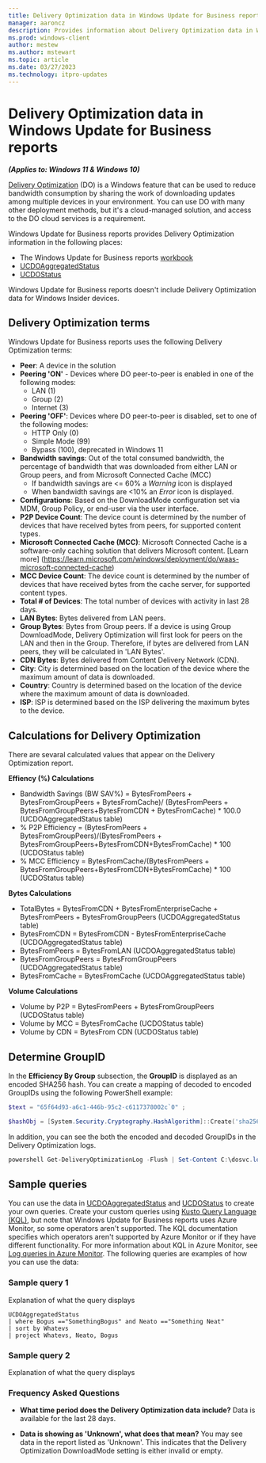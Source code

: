 ```yaml
---
title: Delivery Optimization data in Windows Update for Business reports
manager: aaroncz
description: Provides information about Delivery Optimization data in Windows Update for Business reports 
ms.prod: windows-client
author: mestew
ms.author: mstewart
ms.topic: article
ms.date: 03/27/2023
ms.technology: itpro-updates
---
```


# Delivery Optimization data in Windows Update for Business reports
<!--7715481-->
***(Applies to: Windows 11 & Windows 10)***

[Delivery Optimization](../do/waas-delivery-optimization.md) (DO) is a Windows feature that can be used to reduce bandwidth consumption by sharing the work of downloading updates among multiple devices in your environment. You can use DO with many other deployment methods, but it's a cloud-managed solution, and access to the DO cloud services is a requirement. 

Windows Update for Business reports provides Delivery Optimization information in the following places:
- The Windows Update for Business reports [workbook](wufb-reports-workbook.md)
- [UCDOAggregatedStatus](wufb-reports-schema-ucdoaggregatedstatus.md)
- [UCDOStatus](wufb-reports-schema-ucdostatus.md)

Windows Update for Business reports doesn't include Delivery Optimization data for Windows Insider devices. 

## Delivery Optimization terms

Windows Update for Business reports uses the following Delivery Optimization terms:

- **Peer**: A device in the solution
- **Peering 'ON'** - Devices where DO peer-to-peer is enabled in one of the following modes:
   - LAN (1)
   - Group (2)
   - Internet (3)
- **Peering 'OFF'**: Devices where DO peer-to-peer is disabled, set to one of the following modes:
   - HTTP Only (0)
   - Simple Mode (99)
   - Bypass (100), deprecated in Windows 11
- **Bandwidth savings**: Out of the total consumed bandwidth, the percentage of bandwidth that was downloaded from either LAN or Group peers, and from Microsoft Connected Cache (MCC)
   - If bandwidth savings are <= 60% a *Warning* icon is displayed
   - When bandwidth savings are <10% an *Error* icon is displayed.
- **Configurations**: Based on the DownloadMode configuration set via MDM, Group Policy, or end-user via the user interface.
- **P2P Device Count**: The device count is determined by the number of devices that have received bytes from peers, for supported content types.
- **Microsoft Connected Cache (MCC)**: Microsoft Connected Cache is a software-only caching solution that delivers Microsoft content. [Learn more] (https://learn.microsoft.com/windows/deployment/do/waas-microsoft-connected-cache)
- **MCC Device Count**: The device count is determined by the number of devices that have received bytes from the cache server, for supported content types.
- **Total # of Devices**: The total number of devices with activity in last 28 days.
- **LAN Bytes**: Bytes delivered from LAN peers.
- **Group Bytes**: Bytes from Group peers. If a device is using Group DownloadMode, Delivery Optimization will first look for peers on the LAN and then in the Group. Therefore, if bytes are delivered from LAN peers, they will be calculated in 'LAN Bytes'.
- **CDN Bytes**: Bytes delivered from Content Delivery Network (CDN).
- **City**: City is determined based on the location of the device where the maximum amount of data is downloaded.
- **Country**: Country is determined based on the location of the device where the maximum amount of data is downloaded.
- **ISP**: ISP is determined based on the ISP delivering the maximum bytes to the device.

## Calculations for Delivery Optimization
There are sevaral calculated values that appear on the Delivery Optimization report.

**Effiency (%) Calculations** 
- Bandwidth Savings (BW SAV%) = BytesFromPeers + BytesFromGroupPeers + BytesFromCache)/
(BytesFromPeers + BytesFromGroupPeers+BytesFromCDN + BytesFromCache) * 100.0 (UCDOAggregatedStatus table)
- % P2P Efficiency = (BytesFromPeers + BytesFromGroupPeers)/(BytesFromPeers + BytesFromGroupPeers+BytesFromCDN+BytesFromCache) * 100 (UCDOStatus table)
- % MCC Efficiency = BytesFromCache/(BytesFromPeers + BytesFromGroupPeers+BytesFromCDN+BytesFromCache) * 100 (UCDOStatus table)

**Bytes Calculations** 
- TotalBytes = BytesFromCDN + BytesFromEnterpriseCache + BytesFromPeers + BytesFromGroupPeers (UCDOAggregatedStatus table)
- BytesFromCDN = BytesFromCDN - BytesFromEnterpriseCache (UCDOAggregatedStatus table)
- BytesFromPeers = BytesFromLAN (UCDOAggregatedStatus table)
- BytesFromGroupPeers = BytesFromGroupPeers (UCDOAggregatedStatus table)
- BytesFromCache = BytesFromCache (UCDOAggregatedStatus table)

**Volume Calculations**
- Volume by P2P = BytesFromPeers + BytesFromGroupPeers (UCDOStatus table)
- Volume by MCC = BytesFromCache (UCDOStatus table)
- Volume by CDN = BytesFrom CDN (UCDOStatus table)

## Determine GroupID

In the **Efficiency By Group** subsection, the **GroupID** is displayed as an encoded SHA256 hash. You can create a mapping of decoded to encoded GroupIDs using the following PowerShell example:

```powershell
$text = "65f64d93-a6c1-446b-95c2-c6117378002c`0" ;

$hashObj = [System.Security.Cryptography.HashAlgorithm]::Create('sha256') ; $dig = $hashObj.ComputeHash([System.Text.Encoding]::Unicode.GetBytes($text)) ; $digB64 = [System.Convert]::ToBase64String($dig) ; Write-Host "$text ==> $digB64"
```
In addition, you can see the both the encoded and decoded GroupIDs in the Delivery Optimization logs. 

```powershell
powershell Get-DeliveryOptimizationLog -Flush | Set-Content C:\dosvc.log
```
## Sample queries

You can use the data in [UCDOAggregatedStatus](wufb-reports-schema-ucdoaggregatedstatus.md)
and [UCDOStatus](wufb-reports-schema-ucdostatus.md) to create your own queries. Create your custom queries using [Kusto Query Language (KQL)](/azure/data-explorer/kusto/query/), but note that Windows Update for Business reports uses Azure Monitor, so some operators aren't supported. The KQL documentation specifies which operators aren't supported by Azure Monitor or if they have different functionality. For more information about KQL in Azure Monitor, see [Log queries in Azure Monitor](/azure/azure-monitor/logs/log-query-overview). The following queries are examples of how you can use the data:

### Sample query 1

Explanation of what the query displays

```kusto
UCDOAggregatedStatus
| where Bogus =="SomethingBogus" and Neato =="Something Neat"
| sort by Whatevs
| project Whatevs, Neato, Bogus
```


### Sample query 2

Explanation of what the query displays


### Frequency Asked Questions

- **What time period does the Delivery Optimization data include?**
Data is available for the last 28 days.

- **Data is showing as 'Unknown', what does that mean?**
You may see data in the report listed as 'Unknown'. This indicates that the Delivery Optimization DownloadMode setting is either invalid or empty.
